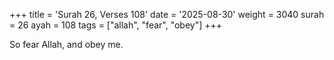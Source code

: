 +++
title = 'Surah 26, Verses 108'
date = '2025-08-30'
weight = 3040
surah = 26
ayah = 108
tags = ["allah", "fear", "obey"]
+++

So fear Allah, and obey me.